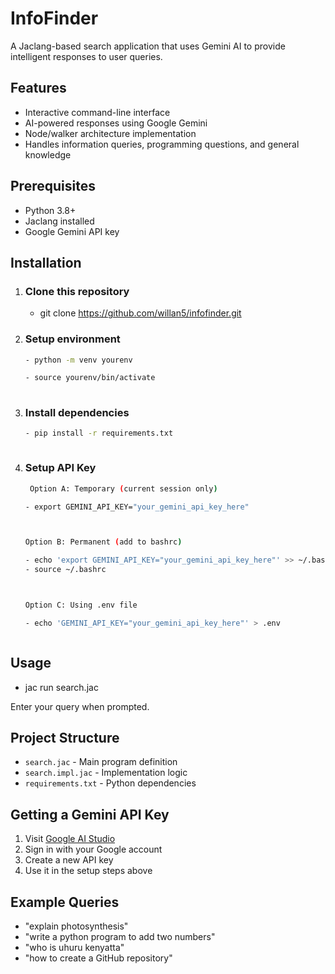 # InfoFinder

A Jaclang-based search application that uses Gemini AI to provide intelligent responses to user queries.

## Features
- Interactive command-line interface
- AI-powered responses using Google Gemini
- Node/walker architecture implementation
- Handles information queries, programming questions, and general knowledge

## Prerequisites
- Python 3.8+
- Jaclang installed
- Google Gemini API key

## Installation

1. ### **Clone this repository**

   - git clone https://github.com/willan5/infofinder.git



2. ### **Setup environment**
   ```bash
   - python -m venv yourenv

   - source yourenv/bin/activate
     


3. ### **Install dependencies**
   ```bash
   - pip install -r requirements.txt



4. ### **Setup API Key**
   ```bash
    Option A: Temporary (current session only)
   
   - export GEMINI_API_KEY="your_gemini_api_key_here"



   Option B: Permanent (add to bashrc)

   - echo 'export GEMINI_API_KEY="your_gemini_api_key_here"' >> ~/.bashrc
   - source ~/.bashrc



   Option C: Using .env file

   - echo 'GEMINI_API_KEY="your_gemini_api_key_here"' > .env



## Usage

   - jac run search.jac



Enter your query when prompted.

## Project Structure
- `search.jac` - Main program definition
- `search.impl.jac` - Implementation logic
- `requirements.txt` - Python dependencies

## Getting a Gemini API Key
1. Visit [Google AI Studio](https://aistudio.google.com/)
2. Sign in with your Google account
3. Create a new API key
4. Use it in the setup steps above

## Example Queries
- "explain photosynthesis"
- "write a python program to add two numbers"
- "who is uhuru kenyatta"
- "how to create a GitHub repository"
